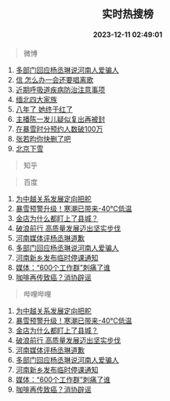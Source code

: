<div align="center"><h2>实时热搜榜</h2><h4>2023-12-11 02:49:01</h4></div>

> 微博  

1. [多部门回应杨丞琳说河南人爱骗人](https://s.weibo.com/weibo?q=%23%E5%A4%9A%E9%83%A8%E9%97%A8%E5%9B%9E%E5%BA%94%E6%9D%A8%E4%B8%9E%E7%90%B3%E8%AF%B4%E6%B2%B3%E5%8D%97%E4%BA%BA%E7%88%B1%E9%AA%97%E4%BA%BA%23&t=31&band_rank=1&Refer=top)<br />
2. [信 怎么办一会还要唱离歌](https://s.weibo.com/weibo?q=%E4%BF%A1%20%E6%80%8E%E4%B9%88%E5%8A%9E%E4%B8%80%E4%BC%9A%E8%BF%98%E8%A6%81%E5%94%B1%E7%A6%BB%E6%AD%8C&t=31&band_rank=2&Refer=top)<br />
3. [近期呼吸道疾病防治注意事项](https://s.weibo.com/weibo?q=%23%E8%BF%91%E6%9C%9F%E5%91%BC%E5%90%B8%E9%81%93%E7%96%BE%E7%97%85%E9%98%B2%E6%B2%BB%E6%B3%A8%E6%84%8F%E4%BA%8B%E9%A1%B9%23&t=31&band_rank=3&Refer=top)<br />
4. [缅北四大家族](https://s.weibo.com/weibo?q=%E7%BC%85%E5%8C%97%E5%9B%9B%E5%A4%A7%E5%AE%B6%E6%97%8F&t=31&band_rank=4&Refer=top)<br />
5. [八年了 她终于红了](https://s.weibo.com/weibo?q=%E5%85%AB%E5%B9%B4%E4%BA%86%20%E5%A5%B9%E7%BB%88%E4%BA%8E%E7%BA%A2%E4%BA%86&t=31&band_rank=5&Refer=top)<br />
6. [主播陈一发儿疑似复出再被封](https://s.weibo.com/weibo?q=%23%E4%B8%BB%E6%92%AD%E9%99%88%E4%B8%80%E5%8F%91%E5%84%BF%E7%96%91%E4%BC%BC%E5%A4%8D%E5%87%BA%E5%86%8D%E8%A2%AB%E5%B0%81%23&t=31&band_rank=6&Refer=top)<br />
7. [在暴雪时分预约人数破100万](https://s.weibo.com/weibo?q=%23%E5%9C%A8%E6%9A%B4%E9%9B%AA%E6%97%B6%E5%88%86%E9%A2%84%E7%BA%A6%E4%BA%BA%E6%95%B0%E7%A0%B4100%E4%B8%87%23&t=31&band_rank=7&Refer=top)<br />
8. [张若昀你快删了吧](https://s.weibo.com/weibo?q=%23%E5%BC%A0%E8%8B%A5%E6%98%80%E4%BD%A0%E5%BF%AB%E5%88%A0%E4%BA%86%E5%90%A7%23&t=31&band_rank=8&Refer=top)<br />
9. [北京下雪](https://s.weibo.com/weibo?q=%E5%8C%97%E4%BA%AC%E4%B8%8B%E9%9B%AA&t=31&band_rank=9&Refer=top)<br />

> 知乎  


> 百度  

1. [为中越关系发展定向把舵](https://www.baidu.com/s?wd=%E4%B8%BA%E4%B8%AD%E8%B6%8A%E5%85%B3%E7%B3%BB%E5%8F%91%E5%B1%95%E5%AE%9A%E5%90%91%E6%8A%8A%E8%88%B5&sa=fyb_news&rsv_dl=fyb_news)<br />
2. [暴雪预警升级！寒潮已带来-40℃低温](https://www.baidu.com/s?wd=%E6%9A%B4%E9%9B%AA%E9%A2%84%E8%AD%A6%E5%8D%87%E7%BA%A7%EF%BC%81%E5%AF%92%E6%BD%AE%E5%B7%B2%E5%B8%A6%E6%9D%A5-40%E2%84%83%E4%BD%8E%E6%B8%A9&sa=fyb_news&rsv_dl=fyb_news)<br />
3. [金店为什么都盯上了县城？](https://www.baidu.com/s?wd=%E9%87%91%E5%BA%97%E4%B8%BA%E4%BB%80%E4%B9%88%E9%83%BD%E7%9B%AF%E4%B8%8A%E4%BA%86%E5%8E%BF%E5%9F%8E%EF%BC%9F&sa=fyb_news&rsv_dl=fyb_news)<br />
4. [破浪前行 高质量发展迈出坚实步伐](https://www.baidu.com/s?wd=%E7%A0%B4%E6%B5%AA%E5%89%8D%E8%A1%8C+%E9%AB%98%E8%B4%A8%E9%87%8F%E5%8F%91%E5%B1%95%E8%BF%88%E5%87%BA%E5%9D%9A%E5%AE%9E%E6%AD%A5%E4%BC%90&sa=fyb_news&rsv_dl=fyb_news)<br />
5. [河南媒体评杨丞琳道歉](https://www.baidu.com/s?wd=%E6%B2%B3%E5%8D%97%E5%AA%92%E4%BD%93%E8%AF%84%E6%9D%A8%E4%B8%9E%E7%90%B3%E9%81%93%E6%AD%89&sa=fyb_news&rsv_dl=fyb_news)<br />
6. [多部门回应杨丞琳说河南人爱骗人](https://www.baidu.com/s?wd=%E5%A4%9A%E9%83%A8%E9%97%A8%E5%9B%9E%E5%BA%94%E6%9D%A8%E4%B8%9E%E7%90%B3%E8%AF%B4%E6%B2%B3%E5%8D%97%E4%BA%BA%E7%88%B1%E9%AA%97%E4%BA%BA&sa=fyb_news&rsv_dl=fyb_news)<br />
7. [河南新乡发布临时停课通知](https://www.baidu.com/s?wd=%E6%B2%B3%E5%8D%97%E6%96%B0%E4%B9%A1%E5%8F%91%E5%B8%83%E4%B8%B4%E6%97%B6%E5%81%9C%E8%AF%BE%E9%80%9A%E7%9F%A5&sa=fyb_news&rsv_dl=fyb_news)<br />
8. [媒体：“600个工作群”刺痛了谁](https://www.baidu.com/s?wd=%E5%AA%92%E4%BD%93%EF%BC%9A%E2%80%9C600%E4%B8%AA%E5%B7%A5%E4%BD%9C%E7%BE%A4%E2%80%9D%E5%88%BA%E7%97%9B%E4%BA%86%E8%B0%81&sa=fyb_news&rsv_dl=fyb_news)<br />
9. [咖啡再传致癌？消协辟谣](https://www.baidu.com/s?wd=%E5%92%96%E5%95%A1%E5%86%8D%E4%BC%A0%E8%87%B4%E7%99%8C%EF%BC%9F%E6%B6%88%E5%8D%8F%E8%BE%9F%E8%B0%A3&sa=fyb_news&rsv_dl=fyb_news)<br />

> 哔哩哔哩  

1. [为中越关系发展定向把舵](https://www.baidu.com/s?wd=%E4%B8%BA%E4%B8%AD%E8%B6%8A%E5%85%B3%E7%B3%BB%E5%8F%91%E5%B1%95%E5%AE%9A%E5%90%91%E6%8A%8A%E8%88%B5&sa=fyb_news&rsv_dl=fyb_news)<br />
2. [暴雪预警升级！寒潮已带来-40℃低温](https://www.baidu.com/s?wd=%E6%9A%B4%E9%9B%AA%E9%A2%84%E8%AD%A6%E5%8D%87%E7%BA%A7%EF%BC%81%E5%AF%92%E6%BD%AE%E5%B7%B2%E5%B8%A6%E6%9D%A5-40%E2%84%83%E4%BD%8E%E6%B8%A9&sa=fyb_news&rsv_dl=fyb_news)<br />
3. [金店为什么都盯上了县城？](https://www.baidu.com/s?wd=%E9%87%91%E5%BA%97%E4%B8%BA%E4%BB%80%E4%B9%88%E9%83%BD%E7%9B%AF%E4%B8%8A%E4%BA%86%E5%8E%BF%E5%9F%8E%EF%BC%9F&sa=fyb_news&rsv_dl=fyb_news)<br />
4. [破浪前行 高质量发展迈出坚实步伐](https://www.baidu.com/s?wd=%E7%A0%B4%E6%B5%AA%E5%89%8D%E8%A1%8C+%E9%AB%98%E8%B4%A8%E9%87%8F%E5%8F%91%E5%B1%95%E8%BF%88%E5%87%BA%E5%9D%9A%E5%AE%9E%E6%AD%A5%E4%BC%90&sa=fyb_news&rsv_dl=fyb_news)<br />
5. [河南媒体评杨丞琳道歉](https://www.baidu.com/s?wd=%E6%B2%B3%E5%8D%97%E5%AA%92%E4%BD%93%E8%AF%84%E6%9D%A8%E4%B8%9E%E7%90%B3%E9%81%93%E6%AD%89&sa=fyb_news&rsv_dl=fyb_news)<br />
6. [多部门回应杨丞琳说河南人爱骗人](https://www.baidu.com/s?wd=%E5%A4%9A%E9%83%A8%E9%97%A8%E5%9B%9E%E5%BA%94%E6%9D%A8%E4%B8%9E%E7%90%B3%E8%AF%B4%E6%B2%B3%E5%8D%97%E4%BA%BA%E7%88%B1%E9%AA%97%E4%BA%BA&sa=fyb_news&rsv_dl=fyb_news)<br />
7. [河南新乡发布临时停课通知](https://www.baidu.com/s?wd=%E6%B2%B3%E5%8D%97%E6%96%B0%E4%B9%A1%E5%8F%91%E5%B8%83%E4%B8%B4%E6%97%B6%E5%81%9C%E8%AF%BE%E9%80%9A%E7%9F%A5&sa=fyb_news&rsv_dl=fyb_news)<br />
8. [媒体：“600个工作群”刺痛了谁](https://www.baidu.com/s?wd=%E5%AA%92%E4%BD%93%EF%BC%9A%E2%80%9C600%E4%B8%AA%E5%B7%A5%E4%BD%9C%E7%BE%A4%E2%80%9D%E5%88%BA%E7%97%9B%E4%BA%86%E8%B0%81&sa=fyb_news&rsv_dl=fyb_news)<br />
9. [咖啡再传致癌？消协辟谣](https://www.baidu.com/s?wd=%E5%92%96%E5%95%A1%E5%86%8D%E4%BC%A0%E8%87%B4%E7%99%8C%EF%BC%9F%E6%B6%88%E5%8D%8F%E8%BE%9F%E8%B0%A3&sa=fyb_news&rsv_dl=fyb_news)<br />
